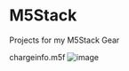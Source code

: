 # M5Stack
Projects for my M5Stack Gear


chargeinfo.m5f
![image](https://user-images.githubusercontent.com/3197653/141700372-c4633117-a831-4786-93c8-9785149cf431.png)
